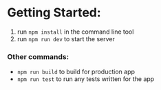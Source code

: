 # Getting Started:

1. run `npm install` in the command line tool
2. run `npm run dev` to start the server

### Other commands:
- `npm run build` to build for production app
- `npm run test` to run any tests written for the app

